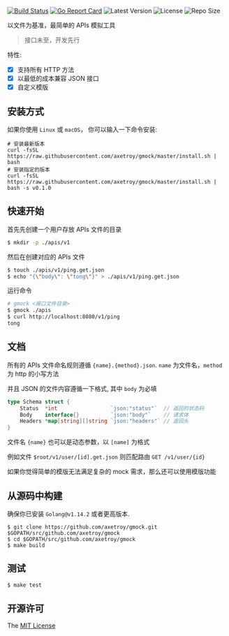 [![Build Status](https://github.com/axetroy/gmock/workflows/ci/badge.svg)](https://github.com/axetroy/gmock/actions)
[![Go Report Card](https://goreportcard.com/badge/github.com/axetroy/gmock)](https://goreportcard.com/report/github.com/axetroy/gmock)
![Latest Version](https://img.shields.io/github/v/release/axetroy/gmock.svg)
![License](https://img.shields.io/github/license/axetroy/gmock.svg)
![Repo Size](https://img.shields.io/github/repo-size/axetroy/gmock.svg)

以文件为基准，最简单的 APIs 模拟工具

> 接口未至，开发先行

特性:

- [x] 支持所有 HTTP 方法
- [x] 以最低的成本兼容 JSON 接口
- [x] 自定义模版

## 安装方式

如果你使用 `Linux` 或 `macOS`， 你可以输入一下命令安装:

```shell
# 安装最新版本
curl -fsSL https://raw.githubusercontent.com/axetroy/gmock/master/install.sh | bash
# 安装指定的版本
curl -fsSL https://raw.githubusercontent.com/axetroy/gmock/master/install.sh | bash -s v0.1.0
```

## 快速开始

首先先创建一个用户存放 APIs 文件的目录

```bash
$ mkdir -p ./apis/v1
```

然后在创建对应的 APIs 文件

```bash
$ touch ./apis/v1/ping.get.json
$ echo "{\"body\": \"tong\"}" > ./apis/v1/ping.get.json
```

运行命令

```bash
# gmock <接口文件目录>
$ gmock ./apis
$ curl http://localhost:8080/v1/ping
tong
```

## 文档

所有的 APIs 文件命名规则遵循 `{name}.{method}.json`. `name` 为文件名，`method` 为 http 的小写方法

并且 JSON 的文件内容遵循一下格式, 其中 `body` 为必填

```go
type Schema struct {
	Status  *int                 `json:"status"`  // 返回的状态码
	Body    interface{}          `json:"body"`    // 请求体
	Headers *map[string][]string `json:"headers"` // 返回头
}
```

文件名 `{name}` 也可以是动态参数，以 `[name]` 为格式

例如文件 `$root/v1/user/[id].get.json` 则匹配路由 `GET /v1/user/{id}`

如果你觉得简单的模版无法满足复杂的 mock 需求，那么还可以使用模版功能

## 从源码中构建

确保你已安装 `Golang@v1.14.2` 或者更高版本.

```shell
$ git clone https://github.com/axetroy/gmock.git $GOPATH/src/github.com/axetroy/gmock
$ cd $GOPATH/src/github.com/axetroy/gmock
$ make build
```

## 测试

```bash
$ make test
```

## 开源许可

The [MIT License](LICENSE)
